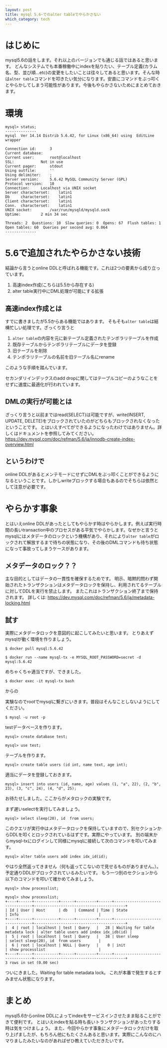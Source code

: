 ```yaml
---
layout: post
title: mysql 5.6~でのalter tableでやらかさない
which_category: tech
---
```


# はじめに
mysql5.6の話をします。それ以上のバージョンでも通じる話ではあると思います。
どんなシステムでも本番稼働中にindexを貼りたい、テーブル定義(カラム名、型、並び順...etc)の変更をしたいことは往々してあると思います。そんな時は```alter table```コマンドを叩きたい気分になります。安直にコマンドをぶっ叩くとやらかしてしまう可能性があります。今後もやらかさないためにまとめておきます。

# 環境
```
mysql> status;
--------------
mysql  Ver 14.14 Distrib 5.6.42, for Linux (x86_64) using  EditLine wrapper

Connection id:		3
Current database:	
Current user:		root@localhost
SSL:			Not in use
Current pager:		stdout
Using outfile:		''
Using delimiter:	;
Server version:		5.6.42 MySQL Community Server (GPL)
Protocol version:	10
Connection:		Localhost via UNIX socket
Server characterset:	latin1
Db     characterset:	latin1
Client characterset:	latin1
Conn.  characterset:	latin1
UNIX socket:		/var/run/mysqld/mysqld.sock
Uptime:			2 min 34 sec

Threads: 2  Questions: 10  Slow queries: 0  Opens: 67  Flush tables: 1  Open tables: 60  Queries per second avg: 0.064
--------------
```



# 5.6で追加されたやらかさない技術

結論から言うとonline DDLと呼ばれる機能です。これは2つの要素から成り立っています。
1. 高速index作成(こちらは5.5から存在する)
2. alter table実行中にDML処理が可能にする拡張


## 高速index作成とは
すでに書きましたが5.5からある機能ではあります。
そもそも```alter table```は結構忙しい処理です。ざっくり言うと
1. ```alter table```の内容を元に新テーブル定義されたテンポラリテーブルを作成
2. 既存テーブルからテンポラリテーブルにデータを登録
3. 旧テーブルを削除
4. テンポラリテーブルの名前を旧テーブル名にrename

このような手順を踏んでいます。

セカンダリインデックスのadd dropに関してはテーブルコピーのようなことをせずに速度に最適化が行われています。

## DMLの実行が可能とは
ざっくり言うと以前まではread(SELECT)は可能ですが、write(INSERT, UPDATE, DELETE)をブロックされていたのがどちらもブロックされなくなったということです。
とはいえすべてができるようになったわけではありません。詳しくはドキュメントを参照してみてください。 https://dev.mysql.com/doc/refman/5.6/ja/innodb-create-index-overview.html

## というわけで
online DDLがあるとメンテモードにせずにDMLをぶっ叩くことができるようになるということです。しかしwriteブロックする場合もあるのでそちらは依然として注意が必要です。


# やらかす事象
とはいえonline DDLがあったとしてもやらかす時はやらかします。例えば実行時間の長いtransaction中のプロセスがある平気でやらかします。なぜかと言うとmysqlにはメタデータのロックという機構があり、それにより```alter table```がロックされて解放するまで待ちの状態になり、その後のDMLコマンドも待ち状態になって事故ってしまうケースがあります。

## メタデータのロック？？
主な目的としてはデータの一貫性を確保するためです。
明示、暗黙的問わず開始されたトランザクションはメタデータロックを保持し、利用されてるテーブルに対してDDLを実行を禁止します。 またこれはトランザクション終了まで保持されます。
詳しくは: https://dev.mysql.com/doc/refman/5.6/ja/metadata-locking.html



## 試す
実際にメタデータロックを意図的に起こしてみたいと思います。
とりあえずmysqlが動く環境を作りましょう。

```
$ docker pull mysql:5.6.42
```

```
$ docker run --name mysql-tx -e MYSQL_ROOT_PASSWORD=secret -d mysql:5.6.42
```

めちゃくちゃ適当ですが、できました。


```
$ docker exec -it mysql-tx bash
```

からの

実験なのでrootでmysqlに繋ぎにいきます。普段はそんなことしないようにしてください。

```
$ mysql -u root -p
```


testデータベースを作ります。

```
mysql> create database test;
```


```
mysql> use test;
```

テーブルを作ります。

```
mysql> create table users (id int, name text, age int);
```

適当にデータを登録しておきます。

```
mysql> insert into users (id, name, age) values (1, "a", 22), (2, "b", 23), (3, "c", 24), (4, "d", 25);
```


お待たせしました。ここからがメタロックの実験です。

まず遅いselectを実行してみましょう。

```
mysql> select sleep(20), id  from users;
```


このクエリが実行中はメタデータロックを保持していますので、別セクションからDDLを叩くとロックされているはずです。実際にやっています。
別の端末からmysql-txにログインして同様にmysqlに接続して次のコマンドを叩いてみます。


```
mysql> alter table users add index idx_id(id);

```

やはり全然返ってきません（何も返ってこないので見せるものがありません。）。予定通りDDLがブロックされているみたいです。
もう一つ別のセクションから以下のコマンドを叩いて確かめてみましょう。

```
mysql> show processlist;
```



```
mysql> show processlist;
+----+------+-----------+------+---------+------+---------------------------------+-----------------------------------------+
| Id | User | Host      | db   | Command | Time | State                           | Info                                    |
+----+------+-----------+------+---------+------+---------------------------------+-----------------------------------------+
|  4 | root | localhost | test | Query   |   28 | Waiting for table metadata lock | alter table users add index idx_idb(id) |
|  5 | root | localhost | test | Query   |   38 | User sleep                      | select sleep(20), id  from users        |
|  6 | root | localhost | NULL | Query   |    0 | init                            | show processlist                        |
+----+------+-----------+------+---------+------+---------------------------------+-----------------------------------------+
3 rows in set (0.00 sec)

```

ついにきました。Waiting for table metadata lock。 これが本番で発生するとすみません状態になります。


# まとめ
mysql5.6からonline DDLによってindexをサービスインさせたまま貼ることができて便利です。
とはいえindexを貼る時も長いトランザクションがあったりする時は気をつけましょう。
また、今回やらかす事象にメタデータロックだけを取り上げましたが、もちろん他にもたくさんあると思います。実際にこんなのにハマりましたみたいなのがあればぜひ教えていただきたいです。
